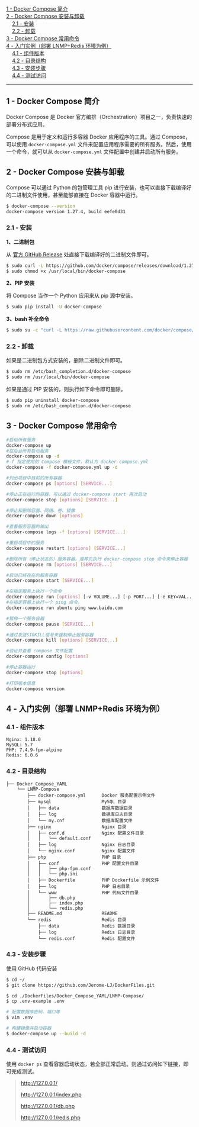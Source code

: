<nav>
<a href="#1---docker-compose-简介"</a>1 - Docker Compose 简介</a><br/>
<a href="#2---docker-compose-安装与卸载"</a>2 - Docker Compose 安装与卸载</a><br/>
&nbsp;&nbsp;&nbsp;&nbsp;<a href="#21---安装"</a>2.1 - 安装</a><br/>
&nbsp;&nbsp;&nbsp;&nbsp;<a href="#22---卸载"</a>2.2 - 卸载</a><br/>
<a href="#3---docker-compose-常用命令"</a>3 - Docker Compose 常用命令</a><br/>
<a href="#4---入门实例部署-lnmpredis-环境为例"</a>4 - 入门实例（部署 LNMP+Redis 环境为例）</a><br/>
&nbsp;&nbsp;&nbsp;&nbsp;<a href="#41---组件版本"</a>4.1 - 组件版本</a><br/>
&nbsp;&nbsp;&nbsp;&nbsp;<a href="#42---目录结构"</a>4.2 - 目录结构</a><br/>
&nbsp;&nbsp;&nbsp;&nbsp;<a href="#43---安装步骤"</a>4.3 - 安装步骤</a><br/>
&nbsp;&nbsp;&nbsp;&nbsp;<a href="#44---测试访问"</a>4.4 - 测试访问</a><br/>
</nav>

---

## 1 - Docker Compose 简介
Docker Compose 是 Docker 官方编排（Orchestration）项目之一，负责快速的部署分布式应用。

Compose 是用于定义和运行多容器 Docker 应用程序的工具。通过 Compose，可以使用 `docker-compose.yml` 文件来配置应用程序需要的所有服务。然后，使用一个命令，就可以从 `docker-compose.yml` 文件配置中创建并启动所有服务。

## 2 - Docker Compose 安装与卸载
Compose 可以通过 Python 的包管理工具 pip 进行安装，也可以直接下载编译好的二进制文件使用，甚至能够直接在 Docker 容器中运行。

```bash
$ docker-compose --version
docker-compose version 1.27.4, build eefe0d31
```

### 2.1 - 安装
**1、二进制包**

从 [官方 GitHub Release](https://github.com/docker/compose/releases) 处直接下载编译好的二进制文件即可。
```bash
$ sudo curl -L https://github.com/docker/compose/releases/download/1.27.4/docker-compose-`uname -s`-`uname -m` > /usr/local/bin/docker-compose
$ sudo chmod +x /usr/local/bin/docker-compose
```

**2、PIP 安装**

将 Compose 当作一个 Python 应用来从 pip 源中安装。
```bash
$ sudo pip install -U docker-compose
```

**3、bash 补全命令**
```bash
$ sudo su -c "curl -L https://raw.githubusercontent.com/docker/compose/1.27.4/contrib/completion/bash/docker-compose > /etc/bash_completion.d/docker-compose"
```

### 2.2 - 卸载
如果是二进制包方式安装的，删除二进制文件即可。
```bash
$ sudo rm /etc/bash_completion.d/docker-compose
$ sudo rm /usr/local/bin/docker-compose
```

如果是通过 PIP 安装的，则执行如下命令即可删除。
```bash
$ sudo pip uninstall docker-compose
$ sudo rm /etc/bash_completion.d/docker-compose
```

## 3 - Docker Compose 常用命令
```bash
#启动所有服务
docker-compose up
#在后台所有启动服务
docker-compose up -d
#-f 指定使用的 Compose 模板文件，默认为 docker-compose.yml
docker-compose -f docker-compose.yml up -d

#列出项目中目前的所有容器
docker-compose ps [options] [SERVICE...]

#停止正在运行的容器，可以通过 docker-compose start 再次启动
docker-compose stop [options] [SERVICE...]

#停止和删除容器、网络、卷、镜像
docker-compose down [options]

#查看服务容器的输出
docker-compose logs -f [options] [SERVICE...]

#重启项目中的服务
docker-compose restart [options] [SERVICE...]

#删除所有（停止状态的）服务容器。推荐先执行 docker-compose stop 命令来停止容器
docker-compose rm [options] [SERVICE...]

#启动已经存在的服务容器
docker-compose start [SERVICE...]

#在指定服务上执行一个命令
docker-compose run [options] [-v VOLUME...] [-p PORT...] [-e KEY=VAL...] SERVICE [COMMAND] [ARGS...]
#在指定容器上执行一个 ping 命令。
docker-compose run ubuntu ping www.baidu.com

#暂停一个服务容器
docker-compose pause [SERVICE...]

#通过发送SIGKILL信号来强制停止服务容器
docker-compose kill [options] [SERVICE...]

#验证并查看 compose 文件配置
docker-compose config [options]

#停止容器运行
docker-compose stop [options]

#打印版本信息
docker-compose version
```

## 4 - 入门实例（部署 LNMP+Redis 环境为例）
### 4.1 - 组件版本
```
Nginx: 1.18.0
MySQL: 5.7
PHP: 7.4.9-fpm-alpine
Redis: 6.0.6
```
### 4.2 - 目录结构
```
├── Docker_Compose_YAML
    └── LNMP-Compose
        ├── docker-compose.yml      Docker 服务配置示例文件
        ├── mysql                   MySQL 目录
        │   ├── data                数据库数据目录
        │   ├── log                 数据库日志目录
        │   └── my.cnf              数据库配置文件
        ├── nginx                   Nginx 目录
        │   ├── conf.d              Nginx 配置文件目录
        │   │   └── default.conf
        │   ├── log                 Nginx 日志目录
        │   └── nginx.conf          Nginx 配置文件
        ├── php                     PHP 目录
        │   ├── conf                PHP 配置文件目录
        │   │   ├── php-fpm.conf
        │   │   └── php.ini
        │   ├── Dockerfile          PHP Dockerfile 示例文件
        │   ├── log                 PHP 日志目录
        │   └── www                 PHP 代码文件目录
        │       ├── db.php
        │       ├── index.php
        │       └── redis.php
        ├── README.md               README
        └── redis                   Redis 目录
            ├── data                Redis 数据目录
            ├── log                 Redis 日志目录
            └── redis.conf          Redis 配置文件
```
### 4.3 - 安装步骤
使用 GitHub 代码安装
```bash
$ cd ~/
$ git clone https://github.com/Jerome-LJ/DockerFiles.git

$ cd ./DockerFiles/Docker_Compose_YAML/LNMP-Compose/
$ cp .env-example .env

# 配置数据库密码、端口等
$ vim .env

# 构建镜像并启动容器
$ docker-compose up --build -d
```
### 4.4 - 测试访问
使用 `docker ps` 查看容器启动状态，若全部正常启动。则通过访问如下链接，即可完成测试。
> http://127.0.0.1/
> 
> http://127.0.0.1/index.php
> 
> http://127.0.0.1/db.php
> 
> http://127.0.0.1/redis.php
